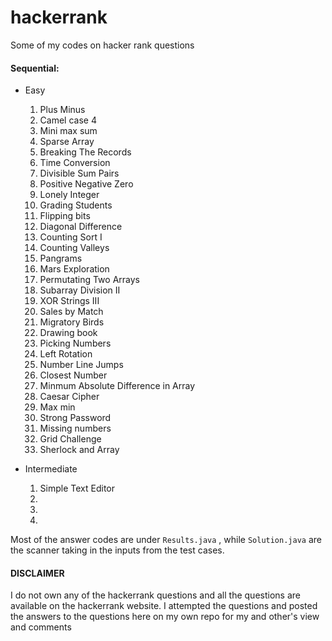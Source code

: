 # hackerrank
Some of my codes on hacker rank questions

#### Sequential:
-  Easy
      1) Plus Minus
      2) Camel case 4
      3) Mini max sum
      4) Sparse Array
      5) Breaking The Records
      6) Time Conversion
      7) Divisible Sum Pairs
      8) Positive Negative Zero
      9) Lonely Integer
      10) Grading Students
      11) Flipping bits
      12) Diagonal Difference
      13) Counting Sort I
      14) Counting Valleys
      15) Pangrams
      16) Mars Exploration
      17) Permutating Two Arrays
      18) Subarray Division II
      19) XOR Strings III
      20) Sales by Match
      21) Migratory Birds
      22) Drawing book
      23) Picking Numbers
      24) Left Rotation
      25) Number Line Jumps
      26) Closest Number
      27) Minmum Absolute Difference in Array
      28) Caesar Cipher
      29) Max min
      30) Strong Password
      31) Missing numbers
      32) Grid Challenge
      33) Sherlock and Array

-  Intermediate
      1) Simple Text Editor
      2) 
      3) 
      4) 


Most of the answer codes are under ```Results.java``` , while ```Solution.java``` are the scanner taking in the inputs from the test cases.

#### DISCLAIMER
I do not own any of the hackerrank questions and all the questions are available on the hackerrank website. I attempted the questions and posted the answers to the questions here on my own repo for my and other's view and comments
